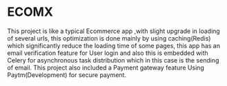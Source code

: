 # ECOMX
   This project is like a typical Ecommerce app ,with slight upgrade in loading of several urls, this optimization is done mainly by using caching(Redis) which significantly reduce the loading time of some pages, this app has an email verification feature for User login and also this is embedded with Celery for asynchronous task distribution which in this case is the sending of email.
   This project also included a Payment gateway feature Using Paytm(Development) for secure payment.
